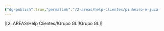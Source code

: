 ```yaml
---
{"dg-publish":true,"permalink":"/2-areas/help-clientes/pinheiro-e-juca-325/","dgPassFrontmatter":true,"created":"2025-09-17T11:24:19.288-03:00","updated":"2025-09-17T11:27:12.648-03:00"}
---
```


[[2. AREAS/Help Clientes/!Grupo GL\|!Grupo GL]]